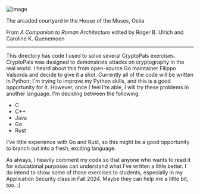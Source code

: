 ![image](https://github.com/andykeefe/andykeefe/assets/154836099/45dc4485-119d-4362-b7c5-31205603d03d)

The arcaded courtyard in the House of the Muses, Ostia

From _A Companion to Roman Architecture_ edited by Roger B. Ulrich and Caroline K. Quenemoen

----------------------------------------------------------------------------------------------------------------------------------
This directory has code I used to solve several CryptoPals exercises. CryptoPals was designed to demonstrate attacks on cryptography in the real world. I heard about this from open-source Go maintainer Filippo Valsorda and decide to give it a shot. Currently all of the code will be written in Python; I'm trying to improve my Python skills, and this is a good opportunity for it. However, once I feel I'm able, I will try these problems in another language. I'm deciding between the following:
- C
- C++
- Java
- Go
- Rust

I've little experience with Go and Rust, so this might be a good opportunity to branch out into a fresh, exciting language. 

As always, I heavily comment my code so that anyone who wants to read it for educational purposes can understand what I've written a little better. I do intend to show some of these exercises to students, especially in my Application Security class in Fall 2024. Maybe they can help me a little bit, too. :)
